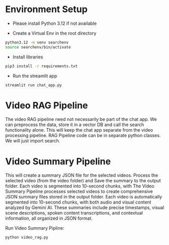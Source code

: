 # Environment Setup

 - Please install Python 3.12 if not available

 - Create a Virtual Env in the root directory
 ```bash
 python3.12 -m venv searchenv
 source searchenv/bin/activate
 ```

 - Install libraries
 ```bash
 pip3 install -r requirements.txt
 ```

 - Run the streamlit app
 ```bash
 streamlit run chat_app.py
 ```

 # Video RAG Pipeline
 The video RAG pipeline need not necessarily be part of the chat app. We can preprocess the data, store it in a vector DB and call the search functionality alone. This will keep the chat app separate from the video processing pipeline. RAG Pipeline code can be in separate python classes. We will just import search.

 # Video Summary Pipeline
 This will create a summary JSON file for the selected videos. Process the selected video (from the video folder) and Save the summary to the output folder. Each video is segmented into 10-second chunks, with The Video Summary Pipeline processes selected videos to create comprehensive JSON summary files stored in the output folder. Each video is automatically segmented into 10-second chunks, with both audio and visual content analyzed by Gemini AI. These summaries include precise timestamps, visual scene descriptions, spoken content transcriptions, and contextual information, all organized in  JSON format.

 Run Video Summary Pipline:
  ```bash
 python video_rag.py 
 ```     
